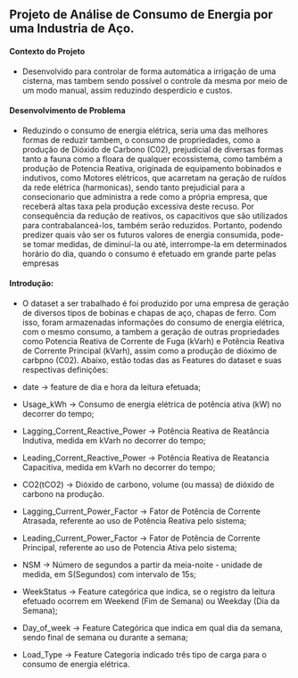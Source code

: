 
## Projeto de Análise de Consumo de Energia por uma Industria de Aço.

#### Contexto do Projeto
- Desenvolvido para controlar de forma automática a irrigação de uma cisterna, mas tambem sendo possível o controle da mesma por meio de um modo manual, assim reduzindo desperdicio e custos.

#### Desenvolvimento de Problema
- Reduzindo o consumo de energia elétrica, seria uma das melhores formas de reduzir tambem, o consumo de propriedades, como a produção de Dióxido de Carbono (C02), prejudicial de diversas formas tanto a fauna como a floara de qualquer ecossistema, como também a produção de Potencia Reativa, originada de equipamento bobinados e indutivos, como Motores elétricos, que acarretam na geração de ruídos da rede elétrica (harmonicas), sendo tanto prejudicial para a consecionario que administra a rede como a própria empresa, que receberá altas taxa pela produção excessiva deste recuso. Por consequência da redução de reativos, os capacitivos que são utilizados para contrabalanceá-los, também serão reduzidos.
Portanto, podendo predizer quais vão ser os futuros valores de energia consumida, pode-se tomar medidas, de diminuí-la ou até, interrompe-la em determinados horário do dia, quando o consumo é efetuado em grande parte pelas empresas
#### Introdução:
  - O dataset a ser trabalhado é foi produzido por uma empresa de geração de diversos tipos de bobinas e chapas de aço, chapas de ferro. Com isso, foram armazenadas informações do consumo de energia elétrica, com o mesmo consumo, a tambem a geração de outras propriedades como Potencia Reativa de Corrente de Fuga (kVarh) e Potência Reativa de Corrente Principal (kVarh), assim como a produção de dióximo de carbpno (C02). Abaixo, estão todas das as Features do dataset e suas respectivas definições:

  - date -> feature de dia e hora da leitura efetuada;
  - Usage_kWh -> Consumo de energia elétrica de potência ativa (kW) no decorrer do tempo;
  - Lagging_Corrent_Reactive_Power -> Potência Reativa de Reatância Indutiva, medida em kVarh no decorrer do tempo;
  - Leading_Corrent_Reactive_Power -> Potência Reativa de Reatancia Capacitiva, medida em kVarh no decorrer do tempo;
  - CO2(tCO2) -> Dióxido de carbono, volume (ou massa) de dióxido de carbono na produção.
  - Lagging_Current_Power_Factor -> Fator de Potência de Corrente Atrasada, referente ao uso de Potência Reativa pelo sistema;
  - Leading_Current_Power_Factor -> Fator de Potência de Corrente Principal, referente ao uso de Potencia Ativa pelo sistema;
  - NSM -> Número de segundos a partir da meia-noite - unidade de medida, em S(Segundos) com intervalo de 15s;
  - WeekStatus -> Feature categórica que indica, se o registro da leitura efetuado ocorrem em Weekend (Fim de Semana) ou Weekday (Dia da Semana);
  - Day_of_week -> Feature Categórica que indica em qual dia da semana, sendo final de semana ou durante a semana;
  - Load_Type -> Feature Categoria indicado três tipo de carga para o consumo de energia elétrica.

